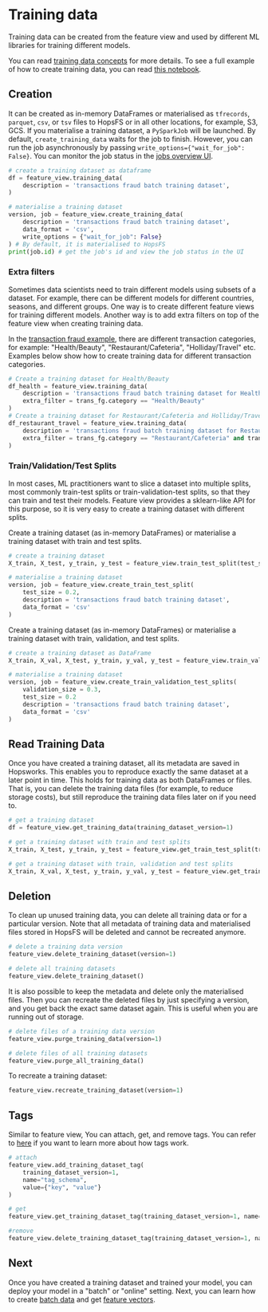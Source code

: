 # Training data

Training data can be created from the feature view and used by different ML libraries for training different models.

You can read [training data concepts](../../../concepts/fs/feature_view/offline_api.md) for more details. To see a full example of how to create training data, you can read [this notebook](https://github.com/logicalclocks/hopsworks-tutorials/blob/master/fraud_batch/2_feature_view_creation.ipynb).

## Creation
It can be created as in-memory DataFrames or materialised as `tfrecords`, `parquet`, `csv`, or `tsv` files to HopsFS or in all other locations, for example, S3, GCS. If you materialise a training dataset, a `PySparkJob` will be launched. By default, `create_training_data` waits for the job to finish. However, you can run the job asynchronously by passing `write_options={"wait_for_job": False}`. You can monitor the job status in the [jobs overview UI](../../projects/jobs/pyspark_job.md#step-1-jobs-overview). 

```python
# create a training dataset as dataframe
df = feature_view.training_data(
    description = 'transactions fraud batch training dataset',
)

# materialise a training dataset
version, job = feature_view.create_training_data(
    description = 'transactions fraud batch training dataset',
    data_format = 'csv',
    write_options = {"wait_for_job": False}
) # By default, it is materialised to HopsFS
print(job.id) # get the job's id and view the job status in the UI
```


### Extra filters
Sometimes data scientists need to train different models using subsets of a dataset. For example, there can be different models for different countries, seasons, and different groups. One way is to create different feature views for training different models. Another way is to add extra filters on top of the feature view when creating training data.

In the [transaction fraud example](https://github.com/logicalclocks/hopsworks-tutorials/blob/master/fraud_batch/1_feature_groups.ipynb), there are different transaction categories, for example: "Health/Beauty", "Restaurant/Cafeteria", "Holliday/Travel" etc. Examples below show how to create training data for different transaction categories.
```python
# Create a training dataset for Health/Beauty
df_health = feature_view.training_data(
    description = 'transactions fraud batch training dataset for Health/Beauty',
    extra_filter = trans_fg.category == "Health/Beauty"
)
# Create a training dataset for Restaurant/Cafeteria and Holliday/Travel
df_restaurant_travel = feature_view.training_data(
    description = 'transactions fraud batch training dataset for Restaurant/Cafeteria and Holliday/Travel',
    extra_filter = trans_fg.category == "Restaurant/Cafeteria" and trans_fg.category == "Holliday/Travel"
)
```


### Train/Validation/Test Splits
In most cases, ML practitioners want to slice a dataset into multiple splits, most commonly train-test splits or train-validation-test splits, so that they can train and test their models. Feature view provides a sklearn-like API for this purpose, so it is very easy to create a training dataset with different splits.

Create a training dataset (as in-memory DataFrames) or materialise a training dataset with train and test splits.
```python
# create a training dataset 
X_train, X_test, y_train, y_test = feature_view.train_test_split(test_size=0.2)

# materialise a training dataset
version, job = feature_view.create_train_test_split(
    test_size = 0.2,
    description = 'transactions fraud batch training dataset',
    data_format = 'csv'
)
```

Create a training dataset (as in-memory DataFrames) or materialise a training dataset with train, validation, and test splits.
```python
# create a training dataset as DataFrame
X_train, X_val, X_test, y_train, y_val, y_test = feature_view.train_validation_test_splits(validation_size=0.3, test_size=0.2)

# materialise a training dataset
version, job = feature_view.create_train_validation_test_splits(
    validation_size = 0.3, 
    test_size = 0.2
    description = 'transactions fraud batch training dataset',
    data_format = 'csv'
)
```

## Read Training Data
Once you have created a training dataset, all its metadata are saved in Hopsworks. This enables you to reproduce exactly the same dataset at a later point in time. This holds for training data as both DataFrames or files. That is, you can delete the training data files (for example, to reduce storage costs), but still reproduce the training data files later on if you need to.
```python
# get a training dataset
df = feature_view.get_training_data(training_dataset_version=1)

# get a training dataset with train and test splits
X_train, X_test, y_train, y_test = feature_view.get_train_test_split(training_dataset_version=1)

# get a training dataset with train, validation and test splits
X_train, X_val, X_test, y_train, y_val, y_test = feature_view.get_train_validation_test_splits(training_dataset_version=1)
```

## Deletion
To clean up unused training data, you can delete all training data or for a particular version. Note that all metadata of training data and materialised files stored in HopsFS will be deleted and cannot be recreated anymore.
```python
# delete a training data version
feature_view.delete_training_dataset(version=1)

# delete all training datasets
feature_view.delete_training_dataset()
```
It is also possible to keep the metadata and delete only the materialised files. Then you can recreate the deleted files by just specifying a version, and you get back the exact same dataset again. This is useful when you are running out of storage.
```python
# delete files of a training data version
feature_view.purge_training_data(version=1)

# delete files of all training datasets
feature_view.purge_all_training_data()
```
To recreate a training dataset:
```python
feature_view.recreate_training_dataset(version=1)
```

## Tags
Similar to feature view, You can attach, get, and remove tags. You can refer to [here]() if you want to learn more about how tags work.
```python
# attach
feature_view.add_training_dataset_tag(
    training_dataset_version=1, 
    name="tag_schema", 
    value={"key", "value"}
)

# get
feature_view.get_training_dataset_tag(training_dataset_version=1, name="tag_schema")

#remove
feature_view.delete_training_dataset_tag(training_dataset_version=1, name="tag_schema")
```

## Next
Once you have created a training dataset and trained your model, you can deploy your model in a "batch"  or "online" setting. Next, you can learn how to create [batch data](./batch-data.md) and get [feature vectors](./feature-vectors.md).